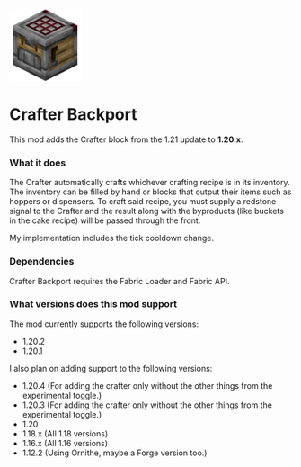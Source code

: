 <img src="./src/main/resources/assets/crafter_backport/icon.png" width="128">

# Crafter Backport

This mod adds the Crafter block from the 1.21 update to **1.20.x**.

### What it does

The Crafter automatically crafts whichever crafting recipe is in its inventory. The inventory can be filled by hand or blocks that output their items such as hoppers or dispensers. To craft said recipe, you must supply a redstone signal to the Crafter and the result along with the byproducts (like buckets in the cake recipe) will be passed through the front.

My implementation includes the tick cooldown change.

### Dependencies

Crafter Backport requires the Fabric Loader and Fabric API.

### What versions does this mod support

The mod currently supports the following versions:

* 1.20.2
* 1.20.1

I also plan on adding support to the following versions:

* 1.20.4 (For adding the crafter only without the other things from the experimental toggle.)
* 1.20.3 (For adding the crafter only without the other things from the experimental toggle.)
* 1.20
* 1.18.x (All 1.18 versions)
* 1.16.x (All 1.16 versions)
* 1.12.2 (Using Ornithe, maybe a Forge version too.)
